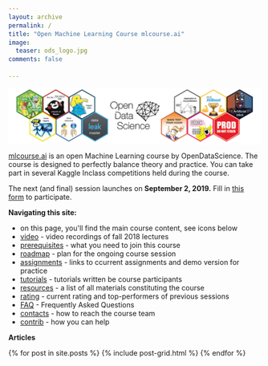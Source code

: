 ```yaml
---
layout: archive
permalink: /
title: "Open Machine Learning Course mlcourse.ai"
image:
  teaser: ods_logo.jpg
comments: false
    
---
```


<img src='../images/ods_stickers.jpg' align='center'>

[mlcourse.ai](https://mlcourse.ai) is an open Machine Learning course by OpenDataScience. The course is designed to perfectly balance theory and practice. You can take part in several Kaggle Inclass competitions held during the course.

The next (and final) session launches on **September 2, 2019.** Fill in [this form](https://docs.google.com/forms/d/10HAN5huM996snUKjsNYyT_oOlm2uOsTKulKurb3oiNM/) to participate. 
 
 **Navigating this site:**
 - on this page, you'll find the main course content, see icons below
 - [video](video) - video recordings of fall 2018 lectures 
 - [prerequisites](prerequisites) - what you need to join this course
 - [roadmap](roadmap) - plan for the ongoing course session
 - [assignments](assignments) - links to ccurrent assignments and demo version for practice
 - [tutorials](tutorials) - tutorials written be course participants
 - [resources](resources) - a list of all materials constituting the course
 - [rating](rating) - current rating and top-performers of previous sessions
 - [FAQ](faq) - Frequently Asked Questions
 - [contacts](contacts) - how to reach the course team
 - [contrib](contrib) - how you can help 
 
 **Articles**
 <br>
 
<div class="tiles">
{% for post in site.posts %}
	{% include post-grid.html %}
{% endfor %}
</div><!-- /.tiles -->
